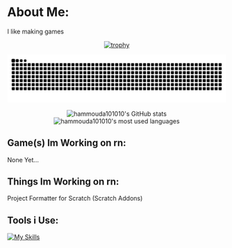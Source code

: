 # About Me:
I like making games
<div align=center>

[![trophy](https://github-profile-trophy.vercel.app/?username=hammouda101010)](https://github.com/ryo-ma/github-profile-trophy)

![snake](https://raw.githubusercontent.com/hammouda101010/hammouda101010/output/snake.svg)

<div align="center">
  <img src="https://github-readme-stats.vercel.app/api?username=hammouda101010&theme=dark&show_icons=true)](https://github.com/anuraghazra/github-readme-stats" height="250" alt="hammouda101010's GitHub stats"  />
  <img src="https://github-readme-stats.vercel.app/api/top-langs/?username=hammouda101010&theme=dark&&size_weight=0.5&count_weight=0.5&&langs_count=8&layout=donut" height="250" alt="hammouda101010's most used languages"  />
</div>

</div>

## Game(s) Im Working on rn:
None Yet...

## Things Im Working on rn:
Project Formatter for Scratch (Scratch Addons)

## Tools i Use:
[![My Skills](https://skillicons.dev/icons?i=js,html,css,ts,nodejs,npm,py,robloxstudio,svelte,twitter,github,git,vscode,windows)](https://skillicons.dev)
